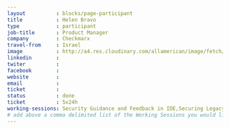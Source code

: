 ```yaml
---
layout          : blocks/page-participant
title           : Helen Bravo
type            : participant
job-title       : Product Manager
company         : Checkmarx
travel-from     : Israel
image           : http://a4.res.cloudinary.com/allamerican/image/fetch/t_face_s270/http://speakerdata2.s3.amazonaws.com/photo/image/839226/SnowFROC2013_Bravo.jpg
linkedin        : 
twiter          : 
facebook        :
website         : 
email           :
ticket          :
status          : done
ticket          : 5x24h
working-sessions: Security Guidance and Feedback in IDE,Securing Legacy Applications,Docker Security,ELK Security Dashboards,Integrating Security Tools in the SDL,A comparison of strength and weaknesses of specific FOSS tools, Scaling Static Analysis Reviews and Deployments, Securing the CI Pipeline, SAMM Metrics for Enterprise,Threat and Vulnerability Management,Agile Practices for Security Teams,Define Agile Security Practices,Integrating Security into an Spotify Model,Scaling Agile Planning and Education.md,Evaluation/Optimization/Creation of Training Slides,Best practices in using SAST, DAST, IAST and RASP Tools		
# add above a comma delimited list of the Working Sessions you would like to attend (use the session's title)
---
```


<!-- put more details about participant here -->
